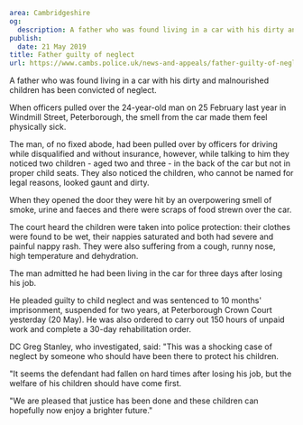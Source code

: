 ```yaml
area: Cambridgeshire
og:
  description: A father who was found living in a car with his dirty and malnourished children has been convicted of neglect.
publish:
  date: 21 May 2019
title: Father guilty of neglect
url: https://www.cambs.police.uk/news-and-appeals/father-guilty-of-neglect
```

A father who was found living in a car with his dirty and malnourished children has been convicted of neglect.

When officers pulled over the 24-year-old man on 25 February last year in Windmill Street, Peterborough, the smell from the car made them feel physically sick.

The man, of no fixed abode, had been pulled over by officers for driving while disqualified and without insurance, however, while talking to him they noticed two children - aged two and three - in the back of the car but not in proper child seats. They also noticed the children, who cannot be named for legal reasons, looked gaunt and dirty.

When they opened the door they were hit by an overpowering smell of smoke, urine and faeces and there were scraps of food strewn over the car.

The court heard the children were taken into police protection: their clothes were found to be wet, their nappies saturated and both had severe and painful nappy rash. They were also suffering from a cough, runny nose, high temperature and dehydration.

The man admitted he had been living in the car for three days after losing his job.

He pleaded guilty to child neglect and was sentenced to 10 months' imprisonment, suspended for two years, at Peterborough Crown Court yesterday (20 May). He was also ordered to carry out 150 hours of unpaid work and complete a 30-day rehabilitation order.

DC Greg Stanley, who investigated, said: "This was a shocking case of neglect by someone who should have been there to protect his children.

"It seems the defendant had fallen on hard times after losing his job, but the welfare of his children should have come first.

"We are pleased that justice has been done and these children can hopefully now enjoy a brighter future."
